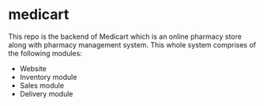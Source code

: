 # medicart
This repo is the backend of Medicart which is an online pharmacy store along with pharmacy management system.
This whole system comprises of the following modules:
<ul>
<li>Website</li>
<li>Inventory module</li>
<li>Sales module</li>
<li>Delivery module</li>
</ul>
